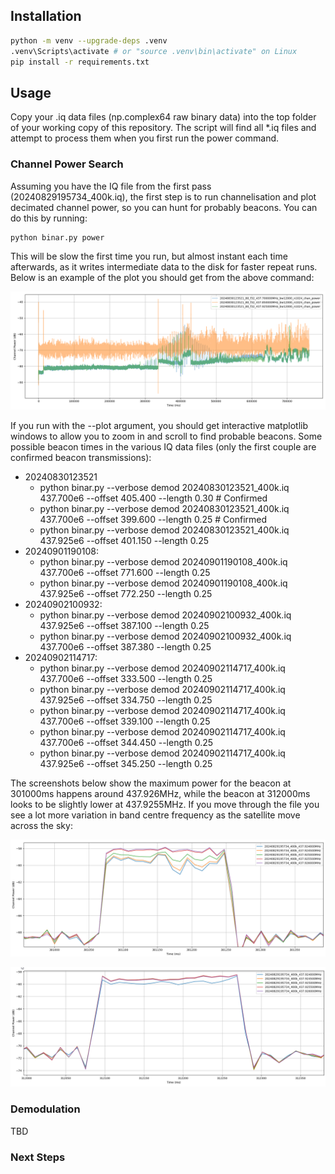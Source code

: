 ## Installation

```sh
python -m venv --upgrade-deps .venv
.venv\Scripts\activate # or "source .venv\bin\activate" on Linux
pip install -r requirements.txt
```

## Usage

Copy your .iq data files (np.complex64 raw binary data) into the top folder of your working copy of this repository. The script will find all *.iq files and attempt to process them when you first run the power command.

### Channel Power Search

Assuming you have the IQ file from the first pass (20240829195734_400k.iq), the first step is to run channelisation and plot decimated channel power, so you can hunt for probably beacons. You can do this by running:

```sh
python binar.py power
```

This will be slow the first time you run, but almost instant each time afterwards, as it writes intermediate data to the disk for faster repeat runs. Below is an example of the plot you should get from the above command:

![Example of channel power plot for a large data set](figures/20240830123521_channel_powers.png)

If you run with the --plot argument, you should get interactive matplotlib windows to allow you to zoom in and scroll to find probable beacons. Some possible beacon times in the various IQ data files (only the first couple are confirmed beacon transmissions):

- 20240830123521
  - python binar.py --verbose demod 20240830123521_400k.iq 437.700e6 --offset 405.400 --length 0.30 # Confirmed
  - python binar.py --verbose demod 20240830123521_400k.iq 437.700e6 --offset 399.600 --length 0.25 # Confirmed
  - python binar.py --verbose demod 20240830123521_400k.iq 437.925e6 --offset 401.150 --length 0.25
- 20240901190108:
  - python binar.py --verbose demod 20240901190108_400k.iq 437.700e6 --offset 771.600 --length 0.25
  - python binar.py --verbose demod 20240901190108_400k.iq 437.925e6 --offset 772.250 --length 0.25
- 20240902100932:
  - python binar.py --verbose demod 20240902100932_400k.iq 437.925e6 --offset 387.100 --length 0.25
  - python binar.py --verbose demod 20240902100932_400k.iq 437.700e6 --offset 387.380 --length 0.25
- 20240902114717:
  - python binar.py --verbose demod 20240902114717_400k.iq 437.700e6 --offset 333.500 --length 0.25
  - python binar.py --verbose demod 20240902114717_400k.iq 437.925e6 --offset 334.750 --length 0.25
  - python binar.py --verbose demod 20240902114717_400k.iq 437.700e6 --offset 339.100 --length 0.25
  - python binar.py --verbose demod 20240902114717_400k.iq 437.700e6 --offset 344.450 --length 0.25
  - python binar.py --verbose demod 20240902114717_400k.iq 437.925e6 --offset 345.250 --length 0.25

The screenshots below show the maximum power for the beacon at 301000ms happens around 437.926MHz, while the beacon at 312000ms looks to be slightly lower at 437.9255MHz. If you move through the file you see a lot more variation in band centre frequency as the satellite move across the sky:

![](images/good_beacon_301000_doppler.png)

![](images/good_beacon_312000_doppler.png)

### Demodulation

TBD 

### Next Steps


